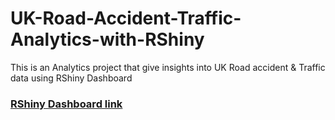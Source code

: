 # UK-Road-Accident-Traffic-Analytics-with-RShiny
This is an Analytics project that give insights into UK Road accident &amp; Traffic data using RShiny Dashboard

### [RShiny Dashboard link](https://r2p6eu-adeniyi-adeboye.shinyapps.io/shinyyapp/?_ga=2.87322008.1664107995.1638545186-1694532827.1638545186)
